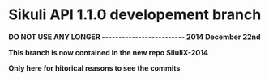 Sikuli API 1.1.0 developement branch
===

**DO NOT USE ANY LONGER ------------------------- 2014 December 22nd**

**This branch is now contained in the new repo SiluliX-2014**

**Only here for hitorical reasons to see the commits**
